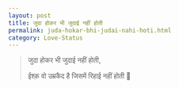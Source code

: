 ```yaml
---
layout: post
title: जुदा होकर भी जुदाई नहीं होती
permalink: juda-hokar-bhi-judai-nahi-hoti.html
category: Love-Status
---
```

> जुदा होकर भी जुदाई नहीं होती,
> 
> ईश्क़ वो उम्रकैद है जिसमें रिहाई नहीं होती 💖
